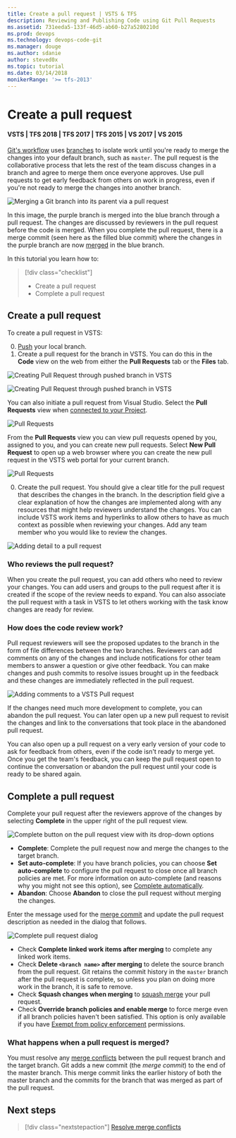 ```yaml
---
title: Create a pull request | VSTS & TFS
description: Reviewing and Publishing Code using Git Pull Requests
ms.assetid: 731eeda5-133f-46d5-ab60-b27a5280210d
ms.prod: devops
ms.technology: devops-code-git 
ms.manager: douge
ms.author: sdanie
author: steved0x
ms.topic: tutorial
ms.date: 03/14/2018
monikerRange: '>= tfs-2013'
---
```



#  Create a pull request

#### VSTS | TFS 2018 | TFS 2017 | TFS 2015 | VS 2017 | VS 2015

[Git's workflow](gitworkflow.md) uses [branches](branches.md) to isolate work until you're ready to merge the changes into your default branch, such as `master`. 
The pull request is the collaborative process that lets the rest of the team discuss changes in a branch and agree to merge them once everyone approves.
Use pull requests to get early feedback from others on work in progress, even if you're not ready to merge the changes into another branch.

![Merging a Git branch into its parent via a pull request](_img/merge.png)

In this image, the purple branch is merged into the blue branch through a pull request. The changes are discussed by reviewers in the pull request before the code is merged.
When you complete the pull request, there is a merge commit (seen here as the filled blue commit) where the changes in the purple branch are now [merged](merging.md) in the blue branch. 

In this tutorial you learn how to:

> [!div class="checklist"]
> * Create a pull request
> * Complete a pull request

## Create a pull request

To create a pull request in VSTS:

0. [Push](pushing.md) your local branch.
0. Create a pull request for the branch in VSTS. You can do this in the **Code** view on the web from either the **Pull Requests** tab or the **Files** tab.

  ![Creating Pull Request through pushed branch in VSTS](_img/pull-requests/create-pr-from-push.png)

  ![Creating Pull Request through pushed branch in VSTS](_img/pull-requests/create-pr-from-push-files-tab.png)
 
  You can also initiate a pull request from Visual Studio. Select the **Pull Requests** view when [connected to your Project](../../organizations/projects/connect-to-projects.md).

  ![Pull Requests](_img/pull-requests/pull-requests.png)

  From the **Pull Requests** view you can view pull requests opened by you, assigned to you, and you can create new pull requests. Select **New Pull Request** to open up a web browser where you can create the new pull request in the VSTS web portal for your current branch.   

  ![Pull Requests](_img/pull-requests/new-pull-request.png)

0. Create the pull request. You should give a clear title for the pull request that describes the changes in the branch. In the description field give a clear explanation of how the changes are implemented along with any resources that might help reviewers understand the changes. You can include VSTS work items and hyperlinks to allow others to have as much context as possible when reviewing your changes. Add any team member who you would like to review the changes. 

  ![Adding detail to a pull request](_img/pull-request-detail.png)

### Who reviews the pull request?

When you create the pull request, you can add others who need to review your changes. You can add users and groups to the pull request after it is created if the scope of the
review needs to expand. You can also associate the pull request with a task in VSTS to let others working with the task know changes are ready for review.

### How does the code review work?

Pull request reviewers will see the proposed updates to the branch in the form of file differences between the two branches. Reviewers can add comments on any of the changes and 
include notifications for other team members to answer a question or give other feedback. You can make changes and push commits to resolve issues brought up in the feedback and these 
changes are immediately reflected in the pull request.

![Adding comments to a VSTS Pull request](_img/pull_request_comment.png)

If the changes need much more development to complete, you can abandon the pull request. You can later open up a new pull request to
revisit the changes and link to the conversations that took place in the abandoned pull request. 

You can also open up a pull request on a very early version of your code to ask for feedback from others, even if the code isn't ready to merge yet. 
Once you get the team's feedback, you can keep the pull request open to continue the conversation or abandon the pull request until your code is ready to be shared again. 

## Complete a pull request

Complete your pull request after the reviewers approve of the changes by selecting **Complete** in the upper right of the pull request view.

![Complete button on the pull request view with its drop-down options](_img/pull-requests/complete_pr_options.png)

- **Complete**: Complete the pull request now and merge the changes to the target branch.
- **Set auto-complete**: If you have branch policies, you can choose **Set auto-complete** to configure the pull request to close once all branch policies are met. For more information on auto-complete (and reasons why you might not see this option), see [Complete automatically](pull-requests.md#complete-automatically).
- **Abandon**: Choose **Abandon** to close the pull request without merging the changes. 

Enter the message used for the [merge commit](merging.md) and update the pull request description as needed in the dialog that follows. 

![Complete pull request dialog](./_img/complete-pull-request-dialog.png)

- Check **Complete linked work items after merging** to complete any linked work items.
- Check **Delete `<branch name>` after merging** to delete the source branch from the pull request. Git retains the commit history in the `master` branch after the pull request is complete, 
so unless you plan on doing more work in the branch, it is safe to remove.
- Check **Squash changes when merging** to [squash merge](merging-with-squash.md) your pull request.
- Check **Override branch policies and enable merge** to force merge even if all branch policies haven't been satisfied. This option is only available if you have [Exempt from policy enforcement](branch-policies.md#bypass-branch-policies) permissions.


### What happens when a pull request is merged?
You must resolve any [merge conflicts](merging.md) between the pull request branch and the target branch. Git adds
a new commit (the *merge commit*) to the end of the master branch. This merge commit links the earlier history of both the master branch and the commits for the branch
that was merged as part of the pull request.

## Next steps

> [!div class="nextstepaction"]
> [Resolve merge conflicts](merging.md)
